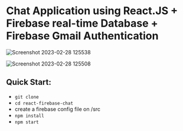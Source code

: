 <h1>
  Chat Application using React.JS + Firebase real-time Database + Firebase Gmail Authentication 
</h1> 

![Screenshot 2023-02-28 125538](https://user-images.githubusercontent.com/86148334/221837425-1fff08c7-e719-4850-aaf6-87a635c2f066.png)

![Screenshot 2023-02-28 125508](https://user-images.githubusercontent.com/86148334/221837463-797faa80-df25-4215-8aaf-9b8adc887da6.png)


Quick Start:
------------

- ``` git clone ```
- ``` cd react-firebase-chat ```
- create a firebase config file on /src
- ``` npm install ```
- ``` npm start ```

